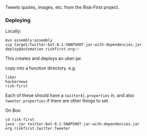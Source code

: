 Tweets quotes, images, etc. from the Risk-First project.

### Deploying

Locally:

```
mvn assembly:assembly
scp target/twitter-bot-0.1-SNAPSHOT-jar-with-dependencies.jar deploy@automation.riskfirst.org:~
```

This creates and deploys an uber-jar.

copy into a function directory.  e.g.

```
liker
hackernews
risk-first
```

Each of these should have a `twitter4j.properties` in, and also `tweeter.properties` if there are other things to set.

On Box:

```
cd risk-first
java -jar twitter-bot-0.1-SNAPSHOT-jar-with-dependencies.jar org.riskfirst.twitter.Tweeter
```